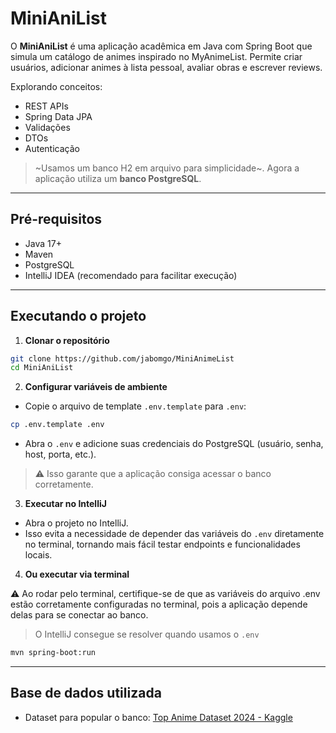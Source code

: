# MiniAniList

O **MiniAniList** é uma aplicação acadêmica em Java com Spring Boot que simula um catálogo de animes inspirado no MyAnimeList.
Permite criar usuários, adicionar animes à lista pessoal, avaliar obras e escrever reviews.

Explorando conceitos:

* REST APIs
* Spring Data JPA
* Validações
* DTOs
* Autenticação

> ~Usamos um banco H2 em arquivo para simplicidade~. Agora a aplicação utiliza um **banco PostgreSQL**.

---

## Pré-requisitos

* Java 17+
* Maven
* PostgreSQL
* IntelliJ IDEA (recomendado para facilitar execução)

---

## Executando o projeto

1. **Clonar o repositório**

```bash
git clone https://github.com/jabomgo/MiniAnimeList
cd MiniAniList
```

2. **Configurar variáveis de ambiente**

* Copie o arquivo de template `.env.template` para `.env`:

```bash
cp .env.template .env
```

* Abra o `.env` e adicione suas credenciais do PostgreSQL (usuário, senha, host, porta, etc.).

> ⚠️ Isso garante que a aplicação consiga acessar o banco corretamente.

3. **Executar no IntelliJ**

* Abra o projeto no IntelliJ.
* Isso evita a necessidade de depender das variáveis do `.env` diretamente no terminal, tornando mais fácil testar endpoints e funcionalidades locais.

4. **Ou executar via terminal**

⚠️ Ao rodar pelo terminal, certifique-se de que as variáveis do arquivo .env estão corretamente configuradas no terminal, pois a aplicação depende delas para se conectar ao banco.

> O IntelliJ consegue se resolver quando usamos o `.env`

```bash
mvn spring-boot:run
```

---

## Base de dados utilizada

* Dataset para popular o banco: [Top Anime Dataset 2024 - Kaggle](https://www.kaggle.com/datasets/bhavyadhingra00020/top-anime-dataset-2024)
